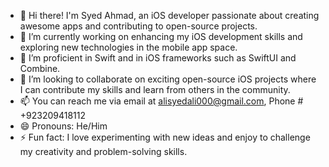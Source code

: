 - 👋 Hi there! I'm Syed Ahmad, an iOS developer passionate about creating awesome apps and contributing to open-source projects.
- 🔭 I’m currently working on enhancing my iOS development skills and exploring new technologies in the mobile app space.
- 🌱 I’m proficient in Swift and in iOS frameworks such as SwiftUI and Combine.
- 👯 I’m looking to collaborate on exciting open-source iOS projects where I can contribute my skills and learn from others in the community.
- 📫 You can reach me via email at alisyedali000@gmail.com, Phone # +923209418112
- 😄 Pronouns: He/Him
- ⚡ Fun fact: I love experimenting with new ideas and enjoy to challenge my creativity and problem-solving skills.
